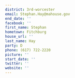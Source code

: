```yaml
---
district: 3rd-worcester
email: Stephan.Hay@mahouse.gov
end_date: ''
facebook: ''
first_name: Stephan
hometown: Fitchburg
house_url: ''
last_name: Hay
party: D
phone: (617) 722-2220
picture: ''
start_date: ''
twitter: ''
website: ''
---
```

